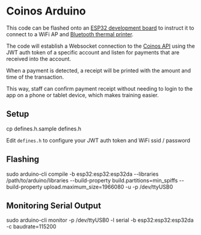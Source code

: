 # Coinos Arduino

This code can be flashed onto an <a href="https://www.amazon.ca/WayinTop-Development-ESP-WROOM-32-Bluetooth-Microcontroller/dp/B086ZMDB7H/">ESP32 development board</a> to instruct it to connect to a WiFi AP and <a href="https://www.amazon.ca/gp/product/B09QPQ76SN/">Bluetooth thermal printer</a>.

The code will establish a Websocket connection to the <a href="https://coinos.io/docs">Coinos API</a> using the JWT auth token of a specific account and listen for payments that are received into the account. 

When a payment is detected, a receipt will be printed with the amount and time of the transaction.

This way, staff can confirm payment receipt without needing to login to the app on a phone or tablet device, which makes training easier.

## Setup

   cp defines.h.sample defines.h

Edit `defines.h` to configure your JWT auth token and WiFi ssid / password

## Flashing

sudo arduino-cli compile -b esp32:esp32:esp32da --libraries /path/to/arduino/libraries --build-property build.partitions=min_spiffs --build-property upload.maximum_size=1966080 -u -p /dev/ttyUSB0 

## Monitoring Serial Output

sudo arduino-cli monitor -p /dev/ttyUSB0 -l serial -b esp32:esp32:esp32da -c baudrate=115200
